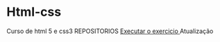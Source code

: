 # Html-css
 Curso de html 5 e css3
 REPOSITORIOS
<a href="https://lopesemanoel.github.io/Html-css/Exercicios/Ex001/index.html"> Executar o exercicio </a>
Atualização
